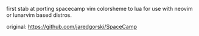 first stab at porting spacecamp vim colorsheme to lua for
use with neovim or lunarvim based distros.

original: https://github.com/jaredgorski/SpaceCamp
